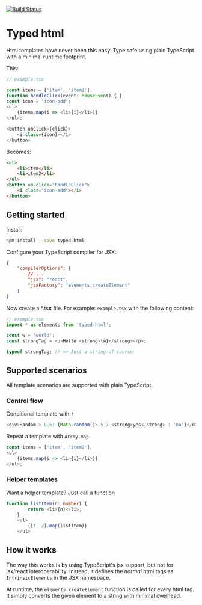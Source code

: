 [![Build Status](https://travis-ci.org/nicojs/typed-html.svg?branch=master)](https://travis-ci.org/nicojs/typed-html)

# Typed html

Html templates have never been this easy. Type safe using plain TypeScript with a minimal runtime footprint.

This:

```typescript
// example.tsx

const items = ['item', 'item2'];
function handleClick(event: MouseEvent) { }
const icon = 'icon-add';
<ul>
    {items.map(i => <li>{i}</li>)}
</ul>;

<button onClick={click}>
    <i class={icon}></i>
</button>
```

Becomes: 

```html
<ul>
    <li>item</li>
    <li>item2</li>
</ul>
<button on-click="handleClick">
    <i class="icon-add"></i>
</button>
```

## Getting started

Install:

```bash
npm install --save typed-html
```

Configure your TypeScript compiler for JSX:

```json
{
    "compilerOptions": {
        // ...
        "jsx": "react",
        "jsxFactory": "elements.createElement"
    }
}
```

Now create a \*.ts**x** file. For example: `example.tsx` with the following content:

```typescript
// example.tsx
import * as elements from 'typed-html';

const w = 'world';
const strongTag = <p>Hello <strong>{w}</strong></p>;

typeof strongTag; // => Just a string of course
```

## Supported scenarios

All template scenarios are supported with plain TypeScript.

### Control flow

Conditional template with `?`

```typescript
<div>Random > 0.5: {Math.random()>.5 ? <strong>yes</strong> : 'no'}</div>
```

Repeat a template with `Array.map`

```typescript
const items = ['item', 'item2'];
<ul>
    {items.map(i => <li>{i}</li>)}
</ul>;
```

### Helper templates

Want a helper template? Just call a function

```typescript
function listItem(n: number) {
        return <li>{n}</li>;
    }
    <ul>
        {[1, 2].map(listItem)}
    </ul>
```

## How it works

The way this works is by using TypeScript's jsx support, but not for jsx/react interoperability. Instead, it defines the *normal* html tags as `IntrinsicElements` in the JSX namespace.

At runtime, the `elements.createElement` function is called for every html tag. It simply converts the given element to a string with minimal overhead.

